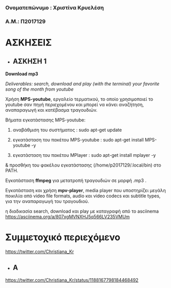
### Ονοματεπώνυμο : Χριστίνα Κρυελέση 
### Α.Μ.: Π2017129


# ΑΣΚΗΣΕΙΣ

* ## ΑΣΚΗΣΗ 1
**Download mp3**

*Deliverables: search, download and play (with the terminal) your favorite song of the month from youtube*

Χρήση **MPS-youtube**, εργαλείο τερματικού, το οποίο χρησιμοποιεί το youtube σαν πηγή περιεχομένου και μπορεί να κάνει αναζήτηση, αναπαραγωγή και κατέβασμα τραγουδιών.
 
 
Βήματα εγκατάστασης MPS-youtube:
1. αναβάθμιση του συστήματος :
 sudo apt-get update 


2. εγκατάσταση του πακέτου MPS-youtube :
 sudo apt-get install MPS-youtube -y


3. εγκατάσταση του πακέτου MPlayer :
 sudo apt-get install mplayer -y
 
 & προσθήκη του φακέλου εγκατάστασης (/home/p2017129/.local/bin) στο PATH.
 
Εγκατάσταση **ffmpeg**  για μετατροπή τραγουδιών σε μορφή .mp3 .


Εγκατάσταση και χρήση **mpv-player**, media player που υποστηρίζει μεγάλη ποικιλία από video file formats, audio και video codecs και subtitle types, για την αναπαραγωγή του τραγουδιού.

η διαδικασία search, download και play με καταγραφή από το asciinema
https://asciinema.org/a/807xgMVNXHJ5q566LV235VMUm





# Συμμετοχικό περιεχόμενο

https://twitter.com/Christiana_Kr

* ## Α
https://twitter.com/Christiana_Kr/status/1188167798184468492


